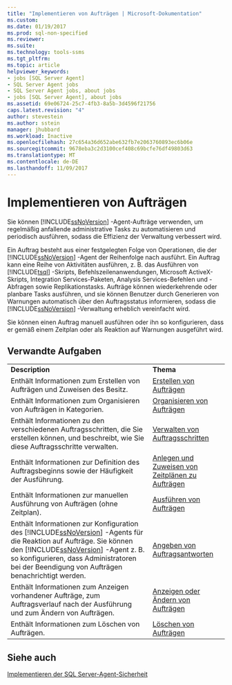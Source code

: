```yaml
---
title: "Implementieren von Aufträgen | Microsoft-Dokumentation"
ms.custom: 
ms.date: 01/19/2017
ms.prod: sql-non-specified
ms.reviewer: 
ms.suite: 
ms.technology: tools-ssms
ms.tgt_pltfrm: 
ms.topic: article
helpviewer_keywords:
- jobs [SQL Server Agent]
- SQL Server Agent jobs
- SQL Server Agent jobs, about jobs
- jobs [SQL Server Agent], about jobs
ms.assetid: 69e06724-25c7-4fb3-8a5b-3d4596f21756
caps.latest.revision: "4"
author: stevestein
ms.author: sstein
manager: jhubbard
ms.workload: Inactive
ms.openlocfilehash: 27c654a36d652abe632fb7e2063760893ec6b06e
ms.sourcegitcommit: 9678eba3c2d3100cef408c69bcfe76df49803d63
ms.translationtype: MT
ms.contentlocale: de-DE
ms.lasthandoff: 11/09/2017
---
```

# <a name="implement-jobs"></a>Implementieren von Aufträgen
Sie können [!INCLUDE[ssNoVersion](../../includes/ssnoversion_md.md)] -Agent-Aufträge verwenden, um regelmäßig anfallende administrative Tasks zu automatisieren und periodisch ausführen, sodass die Effizienz der Verwaltung verbessert wird.  
  
Ein Auftrag besteht aus einer festgelegten Folge von Operationen, die der [!INCLUDE[ssNoVersion](../../includes/ssnoversion_md.md)] -Agent der Reihenfolge nach ausführt. Ein Auftrag kann eine Reihe von Aktivitäten ausführen, z. B. das Ausführen von [!INCLUDE[tsql](../../includes/tsql_md.md)] -Skripts, Befehlszeilenanwendungen, Microsoft ActiveX-Skripts, Integration Services-Paketen, Analysis Services-Befehlen und -Abfragen sowie Replikationstasks. Aufträge können wiederkehrende oder planbare Tasks ausführen, und sie können Benutzer durch Generieren von Warnungen automatisch über den Auftragsstatus informieren, sodass die [!INCLUDE[ssNoVersion](../../includes/ssnoversion_md.md)] -Verwaltung erheblich vereinfacht wird.  
  
Sie können einen Auftrag manuell ausführen oder ihn so konfigurieren, dass er gemäß einem Zeitplan oder als Reaktion auf Warnungen ausgeführt wird.  
  
## <a name="related-tasks"></a>Verwandte Aufgaben  
  
|||  
|-|-|  
|**Description**|**Thema**|  
|Enthält Informationen zum Erstellen von Aufträgen und Zuweisen des Besitz.|[Erstellen von Aufträgen](../../ssms/agent/create-jobs.md)|  
|Enthält Informationen zum Organisieren von Aufträgen in Kategorien.|[Organisieren von Aufträgen](../../ssms/agent/organize-jobs.md)|  
|Enthält Informationen zu den verschiedenen Auftragsschritten, die Sie erstellen können, und beschreibt, wie Sie diese Auftragsschritte verwalten.|[Verwalten von Auftragsschritten](../../ssms/agent/manage-job-steps.md)|  
|Enthält Informationen zur Definition des Auftragsbeginns sowie der Häufigkeit der Ausführung.|[Anlegen und Zuweisen von Zeitplänen zu Aufträgen](../../ssms/agent/create-and-attach-schedules-to-jobs.md)|  
|Enthält Informationen zur manuellen Ausführung von Aufträgen (ohne Zeitplan).|[Ausführen von Aufträgen](../../ssms/agent/run-jobs.md)|  
|Enthält Informationen zur Konfiguration des [!INCLUDE[ssNoVersion](../../includes/ssnoversion_md.md)] -Agents für die Reaktion auf Aufträge. Sie können den [!INCLUDE[ssNoVersion](../../includes/ssnoversion_md.md)] -Agent z. B. so konfigurieren, dass Administratoren bei der Beendigung von Aufträgen benachrichtigt werden.|[Angeben von Auftragsantworten](../../ssms/agent/specify-job-responses.md)|  
|Enthält Informationen zum Anzeigen vorhandener Aufträge, zum Auftragsverlauf nach der Ausführung und zum Ändern von Aufträgen.|[Anzeigen oder Ändern von Aufträgen](../../ssms/agent/view-or-modify-jobs.md)|  
|Enthält Informationen zum Löschen von Aufträgen.|[Löschen von Aufträgen](../../ssms/agent/delete-jobs.md)|  
  
## <a name="see-also"></a>Siehe auch  
[Implementieren der SQL Server-Agent-Sicherheit](../../ssms/agent/implement-sql-server-agent-security.md)  
  
